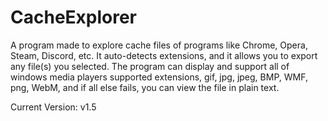 # CacheExplorer
A program made to explore cache files of programs like Chrome, Opera, Steam, Discord, etc. It auto-detects extensions, and it allows you to export any file(s) you selected. The program can display and support all of windows media players supported extensions, gif, jpg, jpeg, BMP, WMF, png, WebM, and if all else fails, you can view the file in plain text.

Current Version: v1.5
